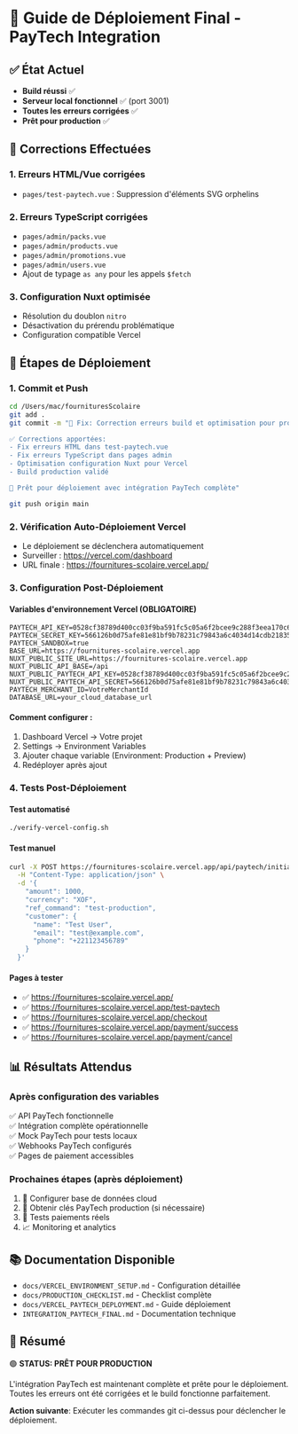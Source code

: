 # 🚀 Guide de Déploiement Final - PayTech Integration

## ✅ État Actuel

- **Build réussi** ✅
- **Serveur local fonctionnel** ✅ (port 3001)
- **Toutes les erreurs corrigées** ✅
- **Prêt pour production** ✅

## 🔧 Corrections Effectuées

### 1. Erreurs HTML/Vue corrigées

- `pages/test-paytech.vue` : Suppression d'éléments SVG orphelins

### 2. Erreurs TypeScript corrigées

- `pages/admin/packs.vue`
- `pages/admin/products.vue`
- `pages/admin/promotions.vue`
- `pages/admin/users.vue`
- Ajout de typage `as any` pour les appels `$fetch`

### 3. Configuration Nuxt optimisée

- Résolution du doublon `nitro`
- Désactivation du prérendu problématique
- Configuration compatible Vercel

## 🚀 Étapes de Déploiement

### 1. Commit et Push

```bash
cd /Users/mac/fournituresScolaire
git add .
git commit -m "🔧 Fix: Correction erreurs build et optimisation pour production

✅ Corrections apportées:
- Fix erreurs HTML dans test-paytech.vue
- Fix erreurs TypeScript dans pages admin
- Optimisation configuration Nuxt pour Vercel
- Build production validé

🚀 Prêt pour déploiement avec intégration PayTech complète"

git push origin main
```

### 2. Vérification Auto-Déploiement Vercel

- Le déploiement se déclenchera automatiquement
- Surveiller : https://vercel.com/dashboard
- URL finale : https://fournitures-scolaire.vercel.app/

### 3. Configuration Post-Déploiement

#### Variables d'environnement Vercel (OBLIGATOIRE)

```env
PAYTECH_API_KEY=0528cf38789d400cc03f9ba591fc5c05a6f2bcee9c288f3eea170c6361e3cf9b
PAYTECH_SECRET_KEY=566126b0d75afe81e81bf9b78231c79843a6c4034d14cdb21835b38c91e479ee
PAYTECH_SANDBOX=true
BASE_URL=https://fournitures-scolaire.vercel.app
NUXT_PUBLIC_SITE_URL=https://fournitures-scolaire.vercel.app
NUXT_PUBLIC_API_BASE=/api
NUXT_PUBLIC_PAYTECH_API_KEY=0528cf38789d400cc03f9ba591fc5c05a6f2bcee9c288f3eea170c6361e3cf9b
NUXT_PUBLIC_PAYTECH_API_SECRET=566126b0d75afe81e81bf9b78231c79843a6c4034d14cdb21835b38c91e479ee
PAYTECH_MERCHANT_ID=VotreMerchantId
DATABASE_URL=your_cloud_database_url
```

#### Comment configurer :

1. Dashboard Vercel → Votre projet
2. Settings → Environment Variables
3. Ajouter chaque variable (Environment: Production + Preview)
4. Redéployer après ajout

### 4. Tests Post-Déploiement

#### Test automatisé

```bash
./verify-vercel-config.sh
```

#### Test manuel

```bash
curl -X POST https://fournitures-scolaire.vercel.app/api/paytech/initiate \
  -H "Content-Type: application/json" \
  -d '{
    "amount": 1000,
    "currency": "XOF",
    "ref_command": "test-production",
    "customer": {
      "name": "Test User",
      "email": "test@example.com",
      "phone": "+221123456789"
    }
  }'
```

#### Pages à tester

- ✅ https://fournitures-scolaire.vercel.app/
- ✅ https://fournitures-scolaire.vercel.app/test-paytech
- ✅ https://fournitures-scolaire.vercel.app/checkout
- ✅ https://fournitures-scolaire.vercel.app/payment/success
- ✅ https://fournitures-scolaire.vercel.app/payment/cancel

## 📊 Résultats Attendus

### Après configuration des variables

✅ API PayTech fonctionnelle  
✅ Intégration complète opérationnelle  
✅ Mock PayTech pour tests locaux  
✅ Webhooks PayTech configurés  
✅ Pages de paiement accessibles

### Prochaines étapes (après déploiement)

1. 🔧 Configurer base de données cloud
2. 🔑 Obtenir clés PayTech production (si nécessaire)
3. 🧪 Tests paiements réels
4. 📈 Monitoring et analytics

## 📚 Documentation Disponible

- `docs/VERCEL_ENVIRONMENT_SETUP.md` - Configuration détaillée
- `docs/PRODUCTION_CHECKLIST.md` - Checklist complète
- `docs/VERCEL_PAYTECH_DEPLOYMENT.md` - Guide déploiement
- `INTEGRATION_PAYTECH_FINAL.md` - Documentation technique

## 🎯 Résumé

🟢 **STATUS: PRÊT POUR PRODUCTION**

L'intégration PayTech est maintenant complète et prête pour le déploiement.
Toutes les erreurs ont été corrigées et le build fonctionne parfaitement.

**Action suivante**: Exécuter les commandes git ci-dessus pour déclencher le déploiement.
